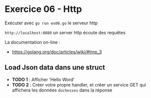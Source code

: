 # Exercice 06 - Http

Exécuter avec `go run ex06.go` le serveur http

`http://localhost:8080` un server http écoute des requêtes

La documentation on-line :
 
* https://golang.org/doc/articles/wiki/#tmp_3


## Load Json data dans une struct

* **TODO 1** : Afficher 'Hello Word'
* **TODO 2** : Créer votre propre handler, et créer un service GET qui affichera les données `duchesses` dans la réponse